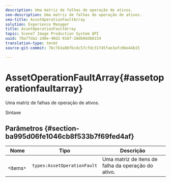 ```yaml
---
description: Uma matriz de falhas de operação de ativos.
seo-description: Uma matriz de falhas de operação de ativos.
seo-title: AssetOperationFaultArray
solution: Experience Manager
title: AssetOperationFaultArray
topic: Scene7 Image Production System API
uuid: 78a77da2-2d0e-40d2-916f-28db0dd68154
translation-type: tm+mt
source-git-commit: 7bc7b3a86fbcdc57cfdc31745fae3afc06e44b15

---
```



# AssetOperationFaultArray{#assetoperationfaultarray}

Uma matriz de falhas de operação de ativos.

Sintaxe

## Parâmetros {#section-ba995d06fe1046cb8f533b7f69fed4af}

| Nome | Tipo | Descrição |
|---|---|---|
| ` *`items`*` | `types:AssetOperationFault` | Uma matriz de itens de falha da operação do ativo. |

